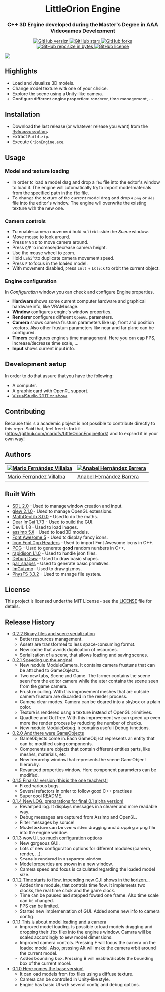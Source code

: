 <h1 align="center" style="border-bottom: none;">LittleOrion Engine</h1>
<h3 align="center">C++ 3D Engine developed during the Master's Degree in AAA Videogames Development</h3>
<p align="center">
  <a href="https://github.com/mariofv/LittleOrionEngine/releases/">
    <img alt="GitHub version" src="https://img.shields.io/github/v/release/mariofv/LittleOrionEngine?include_prereleases">
  </a>
  <a href="https://github.com/mariofv/LittleOrionEngine/stargazers/">
    <img alt="GitHub stars" src="https://img.shields.io/github/stars/mariofv/LittleOrionEngine.svg">
  </a>
  <a href="https://github.com/mariofv/LittleOrionEngine/network/">
    <img alt="GitHub forks" src="https://img.shields.io/github/forks/mariofv/LittleOrionEngine.svg">
  </a>
  <a href="https://github.com/mariofv/LittleOrionEngine/">
    <img alt="GitHub repo size in bytes" src="https://img.shields.io/github/repo-size/mariofv/LittleOrionEngine.svg">
  </a>
  <a href="https://github.com/mariofv/LittleOrionEngine/blob/master/LICENSE">
    <img alt="GitHub license" src="https://img.shields.io/github/license/mariofv/LittleOrionEngine.svg">
  </a>
</p>

![](https://github.com/mariofv/LittleOrionEngine/blob/master/Media/engine_usage_v0_1_5-alpha.gif)

## Highlights
- Load and visualize 3D models.
- Change model texture with one of your choice.
- Explore the scene using a Unity-like camera.
- Configure different engine properties: renderer, time management, ...

## Installation

- Download the last release (or whatever release you want) from the [Releases section](https://github.com/mariofv/LittleOrionEngine/releases).
- Extract `Build.zip`.
- Execute `OrionEngine.exe`.

## Usage
### Model and texture loading
- In order to load a model drag and drop a `fbx` file into the editor's window to load it. The engine will automatically try to import model materials from the specified path in the `fbx` file.
- To change the texture of the current model drag and drop a `png` or `dds` file into the editor's window. The engine will overwrite the existing texture with the new one.

### Camera controls
- To enable camera movement hold `RClick` inside the _Scene_ window.
- Move mouse to look around.
- Press `W` `A` `S` `D` to move camera around.
- Press `Q`/`E` to increase/decrease camera height.
- Use the mouse wheel to zoom.
- Hold `LShift`to duplicate camera movement speed.
- Press `F` to focus in the loaded model.
- With movement disabled, press `LAlt` + `LClick` to orbit the current object.

### Engine configuration
In _Configuration_ window you can check and configure Engine properties.
- **Hardware** shows some current computer hardware and graphical hardware info, like VRAM usage.
- **Window** configures engine's window properties.
- **Renderer** configures different `OpenGL` parameters.
- **Camera** shows camera frustum parameters like up, front and position vectors. Also other frustum parameters like near and far plane can be configured.
- **Timers** configures engine's time management. Here you can cap FPS, increase/decrease time scale, ...
- **Input** shows current input info.

## Development setup

In order to do that assure that you have the following:
- A computer.
- A graphic card with OpenGL support.
- [VisualStudio 2017 or above](https://visualstudio.microsoft.com/es/).

## Contributing

Because this is a academic project is not possible to contribute directly to this repo. Said that, feel free to fork it (<https://github.com/mariofv/LittleOrionEngine/fork>) and to expand it in your own way!

## Authors
| [![Mario Fernández Villalba](https://github.com/mariofv.png?size=100)](https://github.com/mariofv) | [![Anabel Hernández Barrera](https://github.com/yalania.png?size=100)](https://github.com/yalania) |
| ---- | ---- |
| [Mario Fernández Villalba](https://github.com/mariofv/) | [Anabel Hernández Barrera](https://github.com/yalania/) |

## Built With

* [SDL 2.0](https://www.libsdl.org/) - Used to manage window creation and input.
* [glew 2.1.0](http://glew.sourceforge.net/) - Used to manage OpenGL extensions.
* [MathGeoLib 3.0.0](https://github.com/juj/MathGeoLib/) - Used to do the maths.
* [Dear ImGui 1.73](https://github.com/ocornut/imgui/) - Used to build the GUI.
* [DevIL 1.8](http://openil.sourceforge.net/) - Used to load images.
* [assimp 5.0](https://github.com/assimp/assimp/) - Used to load 3D models.
* [Font Awesome 5](https://github.com/FortAwesome/Font-Awesome) - Used to display fancy icons.
* [Icon Font Cpp Headers](https://github.com/juliettef/IconFontCppHeaders/) - Used to import Font Awesome icons in C++.
* [PCG](http://www.pcg-random.org/) - Used to generate **good** random numbers in C++.
* [rapidjson 1.1.0](https://github.com/Tencent/rapidjson/) - Used to handle json files.
* [Debug Draw](https://github.com/glampert/debug-draw/) - Used to draw basic shapes.
* [par_shapes](https://github.com/prideout/par/blob/master/par_shapes.h) - Used to generate basic primitives.
* [ImGuizmo](https://github.com/CedricGuillemet/ImGuizmo) - Used to draw gizmos.
* [PhysFS 3.0.2](http://icculus.org/physfs/) - Used to manage file system.

## License

This project is licensed under the MIT License - see the [LICENSE](https://github.com/mariofv/LittleOrionEngine/blob/master/LICENSE) file for details.

## Release History
* [0.2.2 Binary files and scene serialization](https://github.com/mariofv/LittleOrionEngine/releases/tag/v0.2.2-alpha)
    * Better resources management.
    * Assets are transformed to less space-consuming format.
    * New cache that avoids duplication of resources.
    * Serialization of a scene, that allows loading and saving scenes.
* [0.2.1 Speeding up the engine!](https://github.com/mariofv/LittleOrionEngine/releases/tag/v0.2.1-alpha)
    * New module ModuleCamera. It contains camera frustums that can be attached to GameObjects.
    * Two new tabs, Scene and Game. The former contains the scene seen from the editor camera while the later contains the scene seen from the game camera.
    * Frustum culling. With this improvement meshes that are outside camera frustum are discarded in the render process.
    * Camera clear modes. Camera can be cleared into a skybox or a plain color.
    * Texture is rendered using a texture instead of OpenGL primitives.
    * Quadtree and OctTree. With this improvement we can speed up even more the render process by reducing the number of checks.
    * New module ModuleDebug. It contains usefull Debug functions.
* [0.2.0 And there were GameObjects](https://github.com/mariofv/LittleOrionEngine/releases/tag/v0.2.0-alpha)
    * GameObjects come in. Each GameObject represents an entity that can be modified using components.
    * Components are objects that contain different entities parts, like meshes, materials, etc.  
    * New hierarchy window that represents the scene GameObject hierarchy.
    * Revamped properties window. Here component parameters can be modified.
* [0.1.5 Final 0.1 version (this is the one teachers)!](https://github.com/mariofv/LittleOrionEngine/releases/tag/v0.1.5-alpha)
    * Fixed various bugs.
    * Several refactors in order to follow good C++ practises.
    * Super cool README.
* [0.1.4 New LOG, preparations for final 0.1 alpha version!](https://github.com/mariofv/LittleOrionEngine/releases/tag/v0.1.4-alpha)
    * Revamped log. It displays messages in a clearer and more readable way.
    * Debug messages are captured from Assimp and OpenGL.
    * Filter messages by soruce!
    * Model texture can be overwritten dragging and dropping a png file into the engine window.
* [0.1.3 wow UI, so much configuration options](https://github.com/mariofv/LittleOrionEngine/releases/tag/v0.1.3-alpha)
    * New gorgeous GUI.
    * Lots of new configuration options for different modules (camera, render, ...).
    * Scene is rendered in a separate window.
    * Model properties are shown in a new window.
    * Camera speed and focus is calculated regarding the loaded model size.
* [0.1.2 Time starts to flow, impending new GUI shows in the horizon...](https://github.com/mariofv/LittleOrionEngine/releases/tag/v0.1.2-alpha)
    * Added time module, that controls time flow. It implements two clocks, the real time clock and the game clock.
    * Time can be paused and stepped foward one frame. Also time scale can be changed.
    * FPS can be limited.
    * Started new implementation of GUI. Added some new info to camera config.
* [0.1.1 This is about model loading and a camera](https://github.com/mariofv/LittleOrionEngine/releases/tag/v0.1.1-alpha)
    * Improved model loading. Is possible to load models dragging and dropping their .fbx files into the engine's window. Camera will be scaled accordingly to new model dimensions.
    * Improved camera controls. Pressing F will focus the camera on the loaded model. Also, pressing Alt will make the camera orbit around the current model.
    * Added bounding box. Pressing B will enable/disable the bounding box of the current model.
* [0.1.0 Here comes the base version!](https://github.com/mariofv/LittleOrionEngine/releases/tag/v0.1.0-alpha)
    * It can load models from fbx files using a diffuse texture.
    * Camera can be controlled in Unity-like style.
    * Engine has basic UI with several config and debug options.

